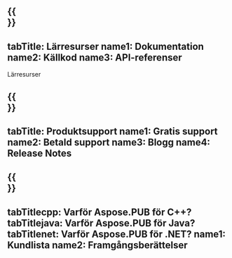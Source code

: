 ﻿---
translation: true
deploy: false
---

{{<section learningresources>}}
---
tabTitle: Lärresurser
name1: Dokumentation
name2: Källkod
name3: API-referenser
---

Lärresurser

{{<section support>}}
---
tabTitle: Produktsupport
name1: Gratis support
name2: Betald support
name3: Blogg
name4: Release Notes
---

{{<section why>}}
---
tabTitlecpp: Varför Aspose.PUB för C++?
tabTitlejava: Varför Aspose.PUB för Java?
tabTitlenet: Varför Aspose.PUB för .NET?
name1: Kundlista
name2: Framgångsberättelser
---